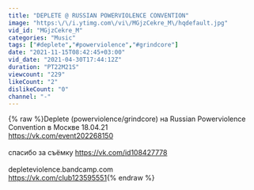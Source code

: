 ```yaml
---
title: "DEPLETE @ RUSSIAN POWERVIOLENCE CONVENTION"
image: "https:\/\/i.ytimg.com\/vi\/MGjzCekre_M\/hqdefault.jpg"
vid_id: "MGjzCekre_M"
categories: "Music"
tags: ["#deplete","#powerviolence","#grindcore"]
date: "2021-11-15T08:42:45+03:00"
vid_date: "2021-04-30T17:44:12Z"
duration: "PT22M21S"
viewcount: "229"
likeCount: "2"
dislikeCount: "0"
channel: "-"
---
```

{% raw %}Deplete (powerviolence/grindcore) на Russian Powerviolence Convention в Москве 18.04.21<br /><a rel="nofollow" target="blank" href="https://vk.com/event202268150">https://vk.com/event202268150</a><br /><br />спасибо за съёмку <a rel="nofollow" target="blank" href="https://vk.com/id108427778">https://vk.com/id108427778</a><br /><br />depleteviolence.bandcamp.com<br /><a rel="nofollow" target="blank" href="https://vk.com/club123595551">https://vk.com/club123595551</a>{% endraw %}
